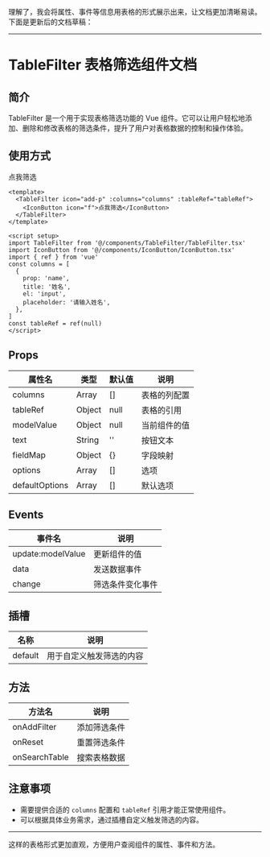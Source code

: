 理解了，我会将属性、事件等信息用表格的形式展示出来，让文档更加清晰易读。下面是更新后的文档草稿：

---

# TableFilter 表格筛选组件文档

## 简介

TableFilter 是一个用于实现表格筛选功能的 Vue 组件。它可以让用户轻松地添加、删除和修改表格的筛选条件，提升了用户对表格数据的控制和操作体验。

## 使用方式

<Layout>
  <TableFilter icon='add-p' :columns="columns" :tableRef="tableRef" >
    <IconButton icon="f">点我筛选</IconButton>
  </TableFilter>
</Layout>

<script setup>
import TableFilter from '@/components/TableFilter/TableFilter.tsx'
import IconButton from '@/components/IconButton/IconButton.tsx'
import { ref } from 'vue'
const columns = [
  {
    prop: 'name',
    title: '姓名',
    el: 'input',
    placeholder: '请输入姓名',
  }
]
const tableRef = ref(null)
</script>

```vue
<template>
  <TableFilter icon="add-p" :columns="columns" :tableRef="tableRef">
    <IconButton icon="f">点我筛选</IconButton>
  </TableFilter>
</template>

<script setup>
import TableFilter from '@/components/TableFilter/TableFilter.tsx'
import IconButton from '@/components/IconButton/IconButton.tsx'
import { ref } from 'vue'
const columns = [
  {
    prop: 'name',
    title: '姓名',
    el: 'input',
    placeholder: '请输入姓名',
  },
]
const tableRef = ref(null)
</script>
```

## Props

| 属性名         | 类型   | 默认值 | 说明         |
| -------------- | ------ | ------ | ------------ |
| columns        | Array  | []     | 表格的列配置 |
| tableRef       | Object | null   | 表格的引用   |
| modelValue     | Object | null   | 当前组件的值 |
| text           | String | ''     | 按钮文本     |
| fieldMap       | Object | {}     | 字段映射     |
| options        | Array  | []     | 选项         |
| defaultOptions | Array  | []     | 默认选项     |

## Events

| 事件名            | 说明             |
| ----------------- | ---------------- |
| update:modelValue | 更新组件的值     |
| data              | 发送数据事件     |
| change            | 筛选条件变化事件 |

## 插槽

| 名称    | 说明                     |
| ------- | ------------------------ |
| default | 用于自定义触发筛选的内容 |

## 方法

| 方法名        | 说明         |
| ------------- | ------------ |
| onAddFilter   | 添加筛选条件 |
| onReset       | 重置筛选条件 |
| onSearchTable | 搜索表格数据 |

## 注意事项

- 需要提供合适的 `columns` 配置和 `tableRef` 引用才能正常使用组件。
- 可以根据具体业务需求，通过插槽自定义触发筛选的内容。

---

这样的表格形式更加直观，方便用户查阅组件的属性、事件和方法。
